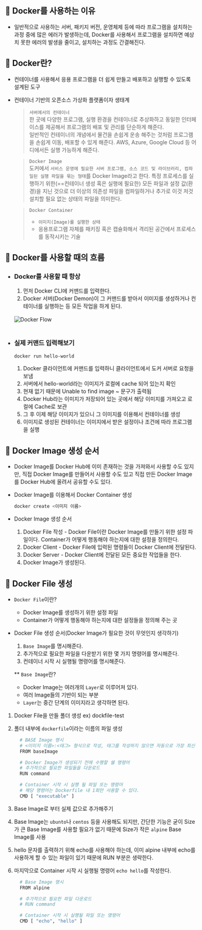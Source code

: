 ## 📌 Docker를 사용하는 이유

- 일반적으로 사용하는 서버, 패키지 버전, 운영체제 등에 따라 프로그램을 설치하는 과정 중에 많은 에러가 발생하는데, Docker를 사용해서 프로그램을 설치하면 예상치 못한 에러의 발생을 줄이고, 설치하는 과정도 간결해진다.

## 📌 Docker란?

- 컨테이너를 사용해서 응용 프로그램을 더 쉽게 만들고 배포하고 실행할 수 있도록 설계된 도구
- 컨테이너 기반의 오픈소스 가상화 플랫폼이자 생태계

  > `서버에서의 컨테이너`<br>한 곳에 다양한 프로그램, 실행 환경을 컨테이너로 추상화하고 동일한 인터페이스를 제공해서 프로그램의 배포 및 관리를 단순하게 해준다.<br>일반적인 컨테이너의 개념에서 물건을 손쉽게 운송 해주는 것처럼 프로그램을 손쉽게 이동, 배포할 수 있게 해준다. AWS, Azure, Google Cloud 등 어디에서든 실행 가능하게 해준다.

  > `Docker Image`<br>도커에서 `서비스 운영에 필요한 서버 프로그램, 소스 코드 및 라이브러리, 컴파일된 실행 파일을 묶는 형태`를 Docker Image라고 한다. 특정 프로세스를 실행하기 위한(==컨테이너 생성 혹은 실행에 필요한) 모든 파일과 설정 값(환경)을 지닌 것으로 더 이상의 의존성 파일을 컴파일하거나 추가로 이것 저것 설치할 필요 없는 상태의 파일을 의미한다.

  > `Docker Container`<br>
  >
  > - `이미지(Image)를 실행한 상태`
  > - 응용프로그램 자체를 패키징 혹은 캡슐화해서 격리된 공간에서 프로세스를 동작시키는 기술

## 📌 Docker를 사용할 때의 흐름

- ### Docker를 사용할 때 항상

  1. 먼저 Docker CLI에 커맨드를 입력한다.
  2. Docker 서버(Docker Demon)이 그 커맨드를 받아서 이미지를 생성하거나 컨테이너를 실행하는 등 모든 작업을 하게 된다.<br><br>

  <img src="https://user-images.githubusercontent.com/89335307/208282828-9e18ca47-c758-4f15-87af-97189a00266e.png" alt="Docker Flow">
  <br><br>

- ### 실제 커맨드 입력해보기

  ```bash
  docker run hello-world
  ```

  1. Docker 클라이언트에 커맨드를 입력하니 클라이언트에서 도커 서버로 요청을 보냄
  2. 서버에서 hello-world라는 이미지가 로컬에 cache 되어 있는지 확인
  3. 현재 없기 때문에 Unable to find image ~ 문구가 출력됨
  4. Docker Hub라는 이미지가 저장되어 있는 곳에서 해당 이미지를 가져오고 로컬에 Cache로 보관
  5. 그 후 이제 해당 이미지가 있으니 그 이미지를 이용해서 컨테이너를 생성
  6. 이미지로 생성된 컨테이너는 이미지에서 받은 설정이나 조건에 따라 프로그램을 실행

## 📌 Docker Image 생성 순서

- Docker Image를 Docker Hub에 이미 존재하는 것을 가져와서 사용할 수도 있지만, 직접 Docker Image를 만들어서 사용할 수도 있고 직접 만든 Docker Image를 Docker Hub에 올려서 공유할 수도 있다.

- Docker Image를 이용해서 Docker Container 생성

  ```bash
  docker create <이미지 이름>
  ```

- Docker Image 생성 순서
  1. Docker File 작성 - Docker File이란 Docker Image를 만들기 위한 설정 파일이다. Container가 어떻게 행동해야 하는지에 대한 설정을 정의한다.
  2. Docker Client - Docker File에 입력된 명령들이 Docker Client에 전달된다.
  3. Docker Server - Docker Client에 전달된 모든 중요한 작업들을 한다.
  4. Docker Image가 생성된다.

## 📌 Docker File 생성

- `Docker File`이란?

  - Docker Image를 생성하기 위한 설정 파일
  - Container가 어떻게 행동해야 하는지에 대한 설정들을 정의해 주는 곳

- Docker File 생성 순서(Docker Image가 필요한 것이 무엇인지 생각하기)

  1. `Base Image`를 명시해준다.
  2. 추가적으로 필요한 파일을 다운받기 위한 몇 가지 명령어를 명시해준다.
  3. 컨테이너 시작 시 실행될 명령어를 명시해준다.

  \*\* `Base Image`란?

  - Docker Image는 여러개의 `Layer`로 이루어져 있다.
  - 여러 Image들의 기반이 되는 부분
  - `Layer`는 중간 단계의 이미지라고 생각하면 된다.

1. Docker File을 만들 폴더 생성 ex) dockfile-test
2. 폴더 내부에 `dockerfile`이라는 이름의 파일 생성

   ```bash
     # BASE Image 명시
     # <이미지 이름>:<태그> 형식으로 작성, 태그를 작성하지 않으면 자동으로 가장 최신 버전으로 다운로드
     FROM baseImage

     # Docker Image가 생성되기 전에 수행할 쉘 명령어
     # 추가적으로 필요한 파일들을 다운로드
     RUN command

     # Container 시작 시 실행 될 파일 또는 명령어
     # 해당 명령어는 Dockerfile 내 1회만 사용할 수 있다.
     CMD [ "executable" ]

   ```

3. Base Image로 부터 실제 값으로 추가해주기
4. Base Image는 `ubunto`나 `centos` 등을 사용해도 되지만, 간단한 기능은 굳이 Size가 큰 Base Image를 사용할 필요가 없기 때문에 Size가 작은 `alpine` Base Image를 사용
5. hello 문자를 출력하기 위해 echo를 사용해야 하는데, 이미 alpine 내부에 echo를 사용하게 할 수 있는 파일이 있기 때문에 RUN 부분은 생략한다.
6. 마지막으로 Container 시작 시 실행될 명령어 `echo hello`를 작성한다.

   ```bash
     # Base Image 명시
     FROM alpine

     # 추가적으로 필요한 파일 다운로드
     # RUN command

     # Container 시작 시 실행될 파일 또는 명령어
     CMD [ "echo", "hello" ]

   ```
